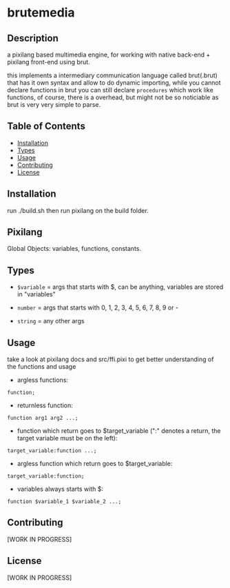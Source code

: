 # brutemedia

## Description

a pixilang based multimedia engine, for working with native back-end + pixilang front-end using brut. 


this implements a intermediary communication language called brut(.brut) that has it own syntax and allow to do dynamic importing, while you cannot declare functions in brut you can still declare `procedures` which work like functions, of course, there is a overhead, but might not be so noticiable as brut is very very simple to parse.

## Table of Contents

- [Installation](#installation)
- [Types](#types)
- [Usage](#usage)
- [Contributing](#contributing)
- [License](#license)

## Installation

run ./build.sh then run pixilang on the build folder.

## Pixilang

Global Objects: variables, functions, constants.

## Types

- `$variable` = args that starts with $, can be anything, variables are stored in "variables"

- `number` = args that starts with 0, 1, 2, 3, 4, 5, 6, 7, 8, 9 or -

- `string` = any other args

## Usage

take a look at pixilang docs and src/ffi.pixi to get better understanding of the functions and usage


- argless functions:

`function;`


- returnless function:

`function arg1 arg2 ...;`


- function which return goes to $target_variable (":" denotes a return, the target variable must be on the left):

`target_variable:function ...;`


- argless function which return goes to $target_variable:

`target_variable:function;`


- variables always starts with $:

`function $variable_1 $variable_2 ...;`


## Contributing

[WORK IN PROGRESS]

## License

[WORK IN PROGRESS]
